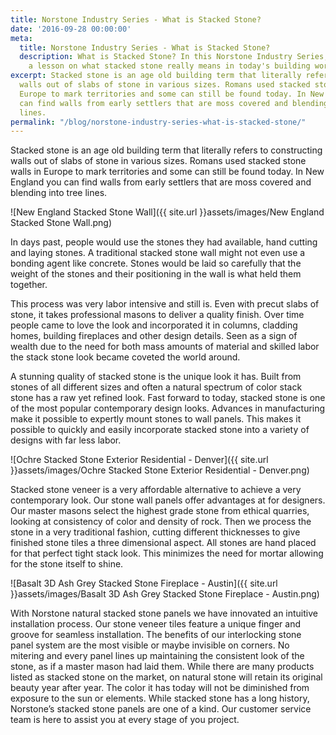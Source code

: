 ```yaml
---
title: Norstone Industry Series - What is Stacked Stone?
date: '2016-09-28 00:00:00'
meta:
  title: Norstone Industry Series - What is Stacked Stone?
  description: What is Stacked Stone? In this Norstone Industry Series, join us for
    a lesson on what stacked stone really means in today's building world.
excerpt: Stacked stone is an age old building term that literally refers to constructing
  walls out of slabs of stone in various sizes. Romans used stacked stone walls in
  Europe to mark territories and some can still be found today. In New England you
  can find walls from early settlers that are moss covered and blending into tree
  lines.
permalink: "/blog/norstone-industry-series-what-is-stacked-stone/"
---
```

Stacked stone is an age old building term that literally refers to constructing walls out of slabs of stone in various sizes. Romans used stacked stone walls in Europe to mark territories and some can still be found today. In New England you can find walls from early settlers that are moss covered and blending into tree lines.

![New England Stacked Stone Wall]({{ site.url }}assets/images/New England Stacked Stone Wall.png)

In days past, people would use the stones they had available, hand cutting and laying stones. A traditional stacked stone wall might not even use a bonding agent like concrete. Stones would be laid so carefully that the weight of the stones and their positioning in the wall is what held them together.

This process was very labor intensive and still is. Even with precut slabs of stone, it takes professional masons to deliver a quality finish. Over time people came to love the look and incorporated it in columns, cladding homes, building fireplaces and other design details. Seen as a sign of wealth due to the need for both mass amounts of material and skilled labor the stack stone look became coveted the world around.

A stunning quality of stacked stone is the unique look it has. Built from stones of all different sizes and often a natural spectrum of color stack stone has a raw yet refined look. Fast forward to today, stacked stone is one of the most popular contemporary design looks. Advances in manufacturing make it possible to expertly mount stones to wall panels. This makes it possible to quickly and easily incorporate stacked stone into a variety of designs with far less labor.

![Ochre Stacked Stone Exterior Residential - Denver]({{ site.url }}assets/images/Ochre Stacked Stone Exterior Residential - Denver.png)

Stacked stone veneer is a very affordable alternative to achieve a very contemporary look. Our stone wall panels offer advantages at for designers. Our master masons select the highest grade stone from ethical quarries, looking at consistency of color and density of rock. Then we process the stone in a very traditional fashion, cutting different thicknesses to give finished stone tiles a three dimensional aspect. All stones are hand placed for that perfect tight stack look. This minimizes the need for mortar allowing for the stone itself to shine.

![Basalt 3D Ash Grey Stacked Stone Fireplace - Austin]({{ site.url }}assets/images/Basalt 3D Ash Grey Stacked Stone Fireplace - Austin.png)

With Norstone natural stacked stone panels we have innovated an intuitive installation process. Our stone veneer tiles feature a unique finger and groove for seamless installation. The benefits of our interlocking stone panel system are the most visible or maybe invisible on corners. No mitering and every panel lines up maintaining the consistent look of the stone, as if a master mason had laid them. While there are many products listed as stacked stone on the market, on natural stone will retain its original beauty year after year. The color it has today will not be diminished from exposure to the sun or elements. While stacked stone has a long history, Norstone’s stacked stone panels are one of a kind. Our customer service team is here to assist you at every stage of you project.
